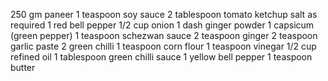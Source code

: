 250 gm paneer
1 teaspoon soy sauce
2 tablespoon tomato ketchup
salt as required
1 red bell pepper
1/2 cup onion
1 dash ginger powder
1 capsicum (green pepper)
1 teaspoon schezwan sauce
2 teaspoon ginger
2 teaspoon garlic paste
2 green chilli
1 teaspoon corn flour
1 teaspoon vinegar
1/2 cup refined oil
1 tablespoon green chilli sauce
1 yellow bell pepper
1 teaspoon butter